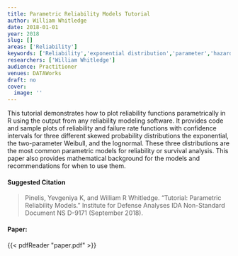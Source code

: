 ```yaml
---
title: Parametric Reliability Models Tutorial
author: William Whitledge
date: 2018-01-01
year: 2018
slug: []
areas: ['Reliability']
keywords: ['Reliability','exponential distribution','parameter','hazard function','failure rate','confidence bound','normal distribution','Weibull distribution']
researchers: ['William Whitledge']
audience: Practitioner
venues: DATAWorks
draft: no
cover:
  image: ''
---
```




This tutorial demonstrates how to plot reliability functions parametrically in R using the output from any reliability modeling software. It provides code and sample plots of reliability and failure rate functions with confidence intervals for three different skewed probability distributions  the exponential, the two-parameter Weibull, and the lognormal. These three distributions are the most common parametric models for reliability or survival analysis. This paper also provides mathematical background for the models and recommendations for when to use them.

#### Suggested Citation
> Pinelis, Yevgeniya K, and William R Whitledge. “Tutorial: Parametric Reliability Models.” Institute for Defense Analyses IDA Non-Standard Document NS D-9171 (September 2018).



#### Paper: 
{{< pdfReader "paper.pdf" >}}



